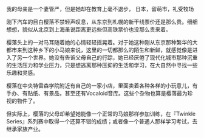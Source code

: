 我的母亲是一个妻管严，但是她却在教育上毫不退步，
日本，留萌市，礼受牧场

刚下汽车的目白樱落不禁轻声叹息，从东京到札幌的新干线票价还是那么贵。细细想想，貌似从北京到上海虽说距离更远些但高铁票价也没那么贵来着。

樱落头上的一对马耳随着她的心情轻轻摇晃着。对于她这种刚从东京那种繁华的大都市来到这种乡下的小马娘来说，这里的一切都那么的陌生和新鲜，就感觉像是进入了另一个世界。她没有告诉父母自己的行踪，她已经厌倦了现代化城市那种沉重的生活压力和学业压力，只是想逃离那种压抑的生活和学习，在大自然中寻找一些乐趣和灵感。

樱落在中央特雷森学院附近有自己的一家小店，里面卖着各种各样的小玩意儿，有手办、有贴纸、有景品，甚至还有Vocaloid音库。这些个杂物也算是樱落最为珍视的物件了。

但实际上，樱落的父母却希望她能像一个正常的马娘那样参加训练，在『Twinkle Series』系列赛中取得一个还算不错的成绩；或者像一个普通人那样学习考试，去继承家族产业。



